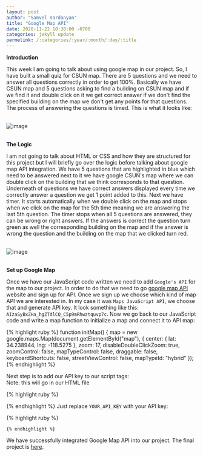 ```yaml
---
layout: post
author: "Samvel Vardanyan"
title: "Google Map API"
date: 2020-11-22 10:30:00 -0700
categories: jekyll update
permelink: /:categories/:year/:month/:day/:title
---
```


**Introduction**

This week I am going to talk about using google map in our project. So, I have built a small quiz for CSUN map. There are 5 questions and we need to answer all questions correctly in order to get 100%. Basically we have CSUN map and 5 questions asking to find a building on CSUN map and if we find it and double click on it we get correct answer if we don't find the specified building on the map we don't get any points for that questions. The process of answering the questions is timed. This is what it looks like:

\
![image](/blog/assets/images/google-api.png)

\
**The Logic**

I am not going to talk about HTML or CSS and how they are structured for this project but I will briefly go over the logic before talking about google map API integration. We have 5 questions that are highlighted in blue which need to be answered next to it we have google CSUN's map where we can double click on the building that we think corresponds to that question. Underneath of questions we have correct answers displayed every time we correctly answer a question we get 1 point added to this. Next we have timer. It starts automatically when we double click on the map and stops when we click on the map for the 5th time meaning we are answering the last 5th question. The timer stops when all 5 questions are answered, they can be wrong or right answers. If the answers is correct the question turn green as well the corresponding building on the map and if the answer is wrong the question and the building on the map that we clicked turn red.

\
![image](/blog/assets/images/google-api-answered.png)

\
**Set up Google Map**

Once we have our JavaScript code written we need to add `Google's API` for the map to our project. In order to do that we need to go [google map API](https://developers.google.com/maps/documentation/javascript/overview) website and sign up for API. Once we sign up we choose which kind of map API we are interested in. In my case it was `Maps JavaScript API`, we choose that and generate API key. It look something like this: `AIzaSyBxZHa_hgZTdlCQ_C5p9mRhwztquvp7c`. Now we go back to our JavaScript code and write a map function to initialize a map and connect it to API map:

{% highlight ruby %}
function initMap() {
map = new google.maps.Map(document.getElementById("map"), {
center: { lat: 34.238944, lng: -118.5275 },
zoom: 17,
disableDoubleClickZoom: true,
zoomControl: false,
mapTypeControl: false,
draggable: false,
keyboardShortcuts: false,
streetViewControl: false,
mapTypeId: "hybrid"
});
{% endhighlight %}

Next step is to add our API key to our script tags:  
Note: this will go in our HTML file

{% highlight ruby %}

<script defer
    src="https://maps.googleapis.com/maps/api/js?key=YOUR_API_KEY&callback=initMap">
</script>

{% endhighlight %}
Just replace `YOUR_API_KEY` with your API key:

{% highlight ruby %}

 <script
      src="https://maps.googleapis.com/maps/api/js?key=AIzaSyBxZHa_hgZTdlCQ_C5p9mRhwztquvp7c&callback=initMap"
      async
      defer
    ></script>

    {% endhighlight %}

We have successfully integrated Google Map API into our project. The final project is [here](https://cit-384-google-maps-project-sv.glitch.me/).
